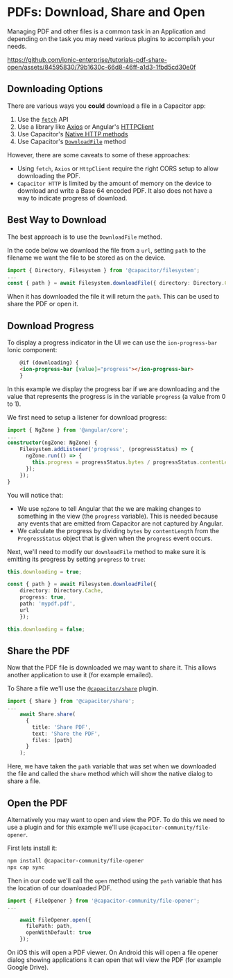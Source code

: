 # PDFs: Download, Share and Open

Managing PDF and other files is a common task in an Application and depending on the task you may need various plugins to accomplish your needs.

https://github.com/ionic-enterprise/tutorials-pdf-share-open/assets/84595830/79b1630c-66d8-46ff-a1d3-1fbd5cd30e0f



## Downloading Options
There are various ways you **could** download a file in a Capacitor app:
1. Use the [`fetch`](https://developer.mozilla.org/en-US/docs/Web/API/Fetch_API/Using_Fetch) API
2. Use a library like [Axios](https://axios-http.com/) or Angular's [HTTPClient](https://angular.io/api/common/http/HttpClient)
3. Use Capacitor's [Native HTTP methods](https://capacitorjs.com/docs/apis/http)
4. Use Capacitor's [`DownloadFile`](https://capacitorjs.com/docs/apis/filesystem#downloadfile) method

However, there are some caveats to some of these approaches:
- Using `fetch`, `Axios` or `HttpClient` require the right CORS setup to allow downloading the PDF.
- `Capacitor HTTP` is limited by the amount of memory on the device to download and write a Base 64 encoded PDF. It also does not have a way to indicate progress of download.

## Best Way to Download

The best approach is to use the `DownloadFile` method.

In the code below we download the file from a `url`, setting `path` to the filename we want the file to be stored as on the device.

```typescript
import { Directory, Filesystem } from '@capacitor/filesystem';
...
const { path } = await Filesystem.downloadFile({ directory: Directory.Cache, path: 'mypdf.pdf', url }); 
```

When it has downloaded the file it will return the `path`. This can be used to share the PDF or open it.

## Download Progress

To display a progress indicator in the UI we can use the `ion-progress-bar` Ionic component:
```html
    @if (downloading) {
    <ion-progress-bar [value]="progress"></ion-progress-bar>
    }
```

In this example we display the progress bar if we are downloading and the value that represents the progress is in the variable `progress` (a value from 0 to 1).

We first need to setup a listener for download progress:
```typescript
import { NgZone } from '@angular/core';
...
constructor(ngZone: NgZone) {
    Filesystem.addListener('progress', (progressStatus) => {
      ngZone.run(() => {        
        this.progress = progressStatus.bytes / progressStatus.contentLength;
      });
    });
}
```

You will notice that:
- We use `ngZone` to tell Angular that the we are making changes to something in the view (the `progress` variable). This is needed because any events that are emitted from Capacitor are not captured by Angular.
- We calculate the progress by dividing `bytes` by `contentLength` from the `ProgressStatus` object that is given when the `progress` event occurs.

Next, we'll need to modify our `downloadFile` method to make sure it is emitting its progress by setting `progress` to `true`:
```typescript
this.downloading = true;

const { path } = await Filesystem.downloadFile({ 
    directory: Directory.Cache, 
    progress: true,
    path: 'mypdf.pdf', 
    url
    });

this.downloading = false;
```

## Share the PDF
Now that the PDF file is downloaded we may want to share it. This allows another application to use it (for example emailed).

To Share a file we'll use the [`@capacitor/share`](https://capacitorjs.com/docs/apis/share) plugin.

```typescript
import { Share } from '@capacitor/share';
...
    await Share.share(
      {
        title: 'Share PDF',
        text: 'Share the PDF',
        files: [path]
      }
    );
```

Here, we have taken the `path` variable that was set when we downloaded the file and called the `share` method which will show the native dialog to share a file.

## Open the PDF
Alternatively you may want to open and view the PDF. To do this we need to use a plugin and for this example we'll use `@capacitor-community/file-opener`.

First lets install it:
```bash
npm install @capacitor-community/file-opener
npx cap sync
```

Then in our code we'll call the `open` method using the `path` variable that has the location of our downloaded PDF.

```typescript
import { FileOpener } from '@capacitor-community/file-opener';
...

    await FileOpener.open({
      filePath: path,
      openWithDefault: true
    });
```

On iOS this will open a PDF viewer. On Android this will open a file opener dialog showing applications it can open that will view the PDF (for example Google Drive).
